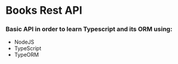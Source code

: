 # Books Rest API
### Basic API in order to learn Typescript and its ORM using:
- NodeJS
- TypeScript
- TypeORM
